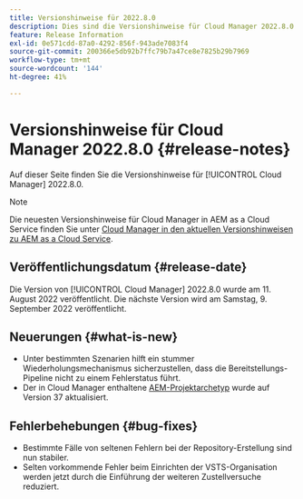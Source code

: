 ```yaml
---
title: Versionshinweise für 2022.8.0
description: Dies sind die Versionshinweise für Cloud Manager 2022.8.0.
feature: Release Information
exl-id: 0e571cdd-87a0-4292-856f-943ade7083f4
source-git-commit: 200366e5db92b7ffc79b7a47ce8e7825b29b7969
workflow-type: tm+mt
source-wordcount: '144'
ht-degree: 41%

---
```


# Versionshinweise für Cloud Manager 2022.8.0 {#release-notes}

Auf dieser Seite finden Sie die Versionshinweise für [!UICONTROL Cloud Manager] 2022.8.0.

>[!NOTE]
>
>Die neuesten Versionshinweise für Cloud Manager in AEM as a Cloud Service finden Sie unter [Cloud Manager in den aktuellen Versionshinweisen zu AEM as a Cloud Service](https://experienceleague.adobe.com/docs/experience-manager-cloud-service/content/implementing/using-cloud-manager/release-notes-cloud-manager/release-notes-cm-current.html?lang=de).

## Veröffentlichungsdatum {#release-date}

Die Version von [!UICONTROL Cloud Manager] 2022.8.0 wurde am 11. August 2022 veröffentlicht. Die nächste Version wird am Samstag, 9. September 2022 veröffentlicht.

## Neuerungen {#what-is-new}

* Unter bestimmten Szenarien hilft ein stummer Wiederholungsmechanismus sicherzustellen, dass die Bereitstellungs-Pipeline nicht zu einem Fehlerstatus führt.
* Der in Cloud Manager enthaltene [AEM-Projektarchetyp](https://experienceleague.adobe.com/docs/experience-manager-core-components/using/developing/archetype/overview.html?lang=de) wurde auf Version 37 aktualisiert.

## Fehlerbehebungen {#bug-fixes}

* Bestimmte Fälle von seltenen Fehlern bei der Repository-Erstellung sind nun stabiler.
* Selten vorkommende Fehler beim Einrichten der VSTS-Organisation werden jetzt durch die Einführung der weiteren Zustellversuche reduziert.
